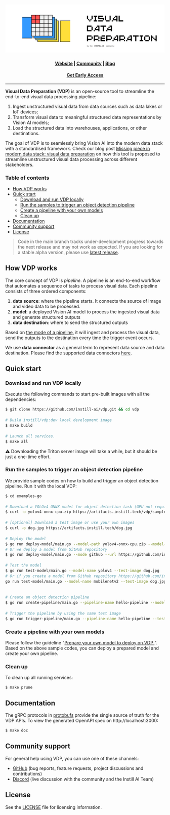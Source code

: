 <h1 align="center">
  <img src="https://raw.githubusercontent.com/instill-ai/.github/main/img/vdp.png" alt="Instill AI - Visual Data Preparation Made for All" />
</h1>

<h4 align="center">
    <a href="https://www.instill.tech/?utm_source=github&utm_medium=banner&utm_campaign=vdp_readme">Website</a> |
    <a href="https://discord.gg/sevxWsqpGh">Community</a> |
    <a href="https://blog.instill.tech/?utm_source=github&utm_medium=banner&utm_campaign=vdp_readme">Blog</a>
</h4>

<h4 align="center">
    <p>
        <a href="https://www.instill.tech/get-access/?utm_source=github&utm_medium=banner&utm_campaign=vdp_readme"><strong>Get Early Access</strong></a>
    <p>
</h4>

---

**Visual Data Preparation (VDP)** is an open-source tool to streamline the end-to-end visual data processing pipeline:

1. Ingest unstructured visual data from data sources such as data lakes or IoT devices;
2. Transform visual data to meaningful structured data representations by Vision AI models;
3. Load the structured data into warehouses, applications, or other destinations.

The goal of VDP is to seamlessly bring Vision AI into the modern data stack with a standardised framework. Check our blog post [Missing piece in modern data stack: visual data preparation](https://blog.instill.tech/visual-data-preparation/?utm_source=github&utm_medium=banner&utm_campaign=vdp_readme) on how this tool is proposed to streamline unstructured visual data processing across different stakeholders.

### Table of contents <!-- omit in toc -->
- [How VDP works](#how-vdp-works)
- [Quick start](#quick-start)
  - [Download and run VDP locally](#download-and-run-vdp-locally)
  - [Run the samples to trigger an object detection pipeline](#run-the-samples-to-trigger-an-object-detection-pipeline)
  - [Create a pipeline with your own models](#create-a-pipeline-with-your-own-models)
  - [Clean up](#clean-up)
- [Documentation](#documentation)
- [Community support](#community-support)
- [License](#license)

> Code in the main branch tracks under-development progress towards the next release and may not work as expected. If you are looking for a stable alpha version, please use [latest release](https://github.com/instill-ai/vdp/releases).

## How VDP works

The core concept of VDP is _pipeline_. A pipeline is an end-to-end workflow that automates a sequence of tasks to process visual data. Each pipeline consists of three ordered components:
1. **data source**: where the pipeline starts. It connects the source of image and video data to be processed.
2. **model**: a deployed Vision AI model to process the ingested visual data and generate structured outputs
3. **data destination**: where to send the structured outputs

Based on [the mode of a pipeline](docs/pipeline-mode.md), it will ingest and process the visual data, send the outputs to the destination every time the trigger event occurs.

We use **data connector** as a general term to represent data source and data destination. Please find the supported data connectors [here](docs/connector.md).

## Quick start

### Download and run VDP locally

Execute the following commands to start pre-built images with all the dependencies:

```bash
$ git clone https://github.com/instill-ai/vdp.git && cd vdp

# Build instill/vdp:dev local development image
$ make build

# Launch all services.
$ make all
```
:warning: Downloading the Triton server image will take a while, but it should be just a one-time effort.

### Run the samples to trigger an object detection pipeline
We provide sample codes on how to build and trigger an object detection pipeline. Run it with the local VDP:

```bash
$ cd examples-go

# Download a YOLOv4 ONNX model for object detection task (GPU not required)
$ curl -o yolov4-onnx-cpu.zip https://artifacts.instill.tech/vdp/sample-models/yolov4-onnx-cpu.zip

# [optional] Download a test image or use your own images
$ curl -o dog.jpg https://artifacts.instill.tech/dog.jpg

# Deploy the model
$ go run deploy-model/main.go --model-path yolov4-onnx-cpu.zip --model-name yolov4
# Or we deploy a model from GitHub repository
$ go run deploy-model/main.go --mode github --url https://github.com/instill-ai/mobilenetv2.git --model-name mobilenetv2 # the cv task is in front-matter stored in README.md in GitHub repository

# Test the model
$ go run test-model/main.go --model-name yolov4 --test-image dog.jpg
# Or if you create a model from Github repository https://github.com/instill-ai/mobilenetv2.git
go run test-model/main.go --model-name mobilenetv2 --test-image dog.jpg


# Create an object detection pipeline
$ go run create-pipeline/main.go --pipeline-name hello-pipeline --model-name yolov4

# Trigger the pipeline by using the same test image
$ go run trigger-pipeline/main.go --pipeline-name hello-pipeline --test-image dog.jpg
```

### Create a pipeline with your own models
Please follow the guideline "[Prepare your own model to deploy on VDP
](docs/model.md#prepare-your-own-model-to-deploy-on-vdp)". Based on the above sample codes, you can deploy a prepared model and create your own pipeline.

### Clean up
To clean up all running services:
```
$ make prune
```

## Documentation

The gRPC protocols in [protobufs](https://github.com/instill-ai/protobufs) provide the single source of truth for the VDP APIs. To view the generated OpenAPI spec on http://localhost:3000:
```bash
$ make doc
```

## Community support

For general help using VDP, you can use one of these channels:

- [GitHub](https://github.com/instill-ai/vdp) (bug reports, feature requests, project discussions and contributions)
- [Discord](https://discord.gg/sevxWsqpGh) (live discussion with the community and the Instill AI Team)

## License

See the [LICENSE](./LICENSE) file for licensing information.
